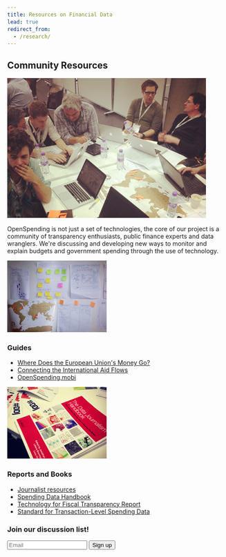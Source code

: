 ```yaml
---
title: Resources on Financial Data
lead: true
redirect_from:
  - /research/
---
```


## Community Resources

![Photo from MozFest](img/mozfest1.png)

OpenSpending is not just a set of technologies, the core of our
project is a community of transparency enthusiasts, public finance
experts and data wranglers. We're discussing and developing new ways
to monitor and explain budgets and government spending through the use
of technology.

![Photo from MozFest](img/mozfest2.png)

### Guides

- [Where Does the European Union's Money Go?](./eu/)
- [Connecting the International Aid Flows](./iati/)
- [OpenSpending.mobi](./mobi/)

![Photo from MozFest](img/mozfest3.png)

### Reports and Books

- [Journalist resources](./journo/)
- [Spending Data Handbook](./handbook/ch001_introduction.html)
- [Technology for Fiscal Transparency Report](./gift/)
- [Standard for Transaction-Level Spending Data](./standard/)

### Join our discussion list!

<form action="http://lists.okfn.org/mailman/subscribe/openspending" action="POST" class="form-inline">
<input type="text" class="input-medium span4" name="email" placeholder="Email">
<button type="submit" class="btn">Sign up</button>
</form>
